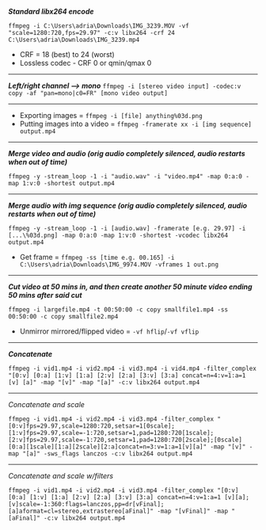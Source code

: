 **_Standard libx264 encode_**

```
ffmpeg -i C:\Users\adria\Downloads\IMG_3239.MOV -vf "scale=1280:720,fps=29.97" -c:v libx264 -crf 24 C:\Users\adria\Downloads\IMG_3239.mp4
```

- CRF = 18 (best) to 24 (worst)
- Lossless codec - CRF 0 or qmin/qmax 0

---

**_Left/right channel --> mono_**
`ffmpeg -i [stereo video input] -codec:v copy -af "pan=mono|c0=FR" [mono video output]`

---

- Exporting images = `ffmpeg -i [file] anything%03d.png`
- Putting images into a video = `ffmpeg -framerate xx -i [img sequence] output.mp4`

---

**_Merge video and audio (orig audio completely silenced, audio restarts when out of time)_**

```
ffmpeg -y -stream_loop -1 -i "audio.wav" -i "video.mp4" -map 0:a:0 -map 1:v:0 -shortest output.mp4
```

---

**_Merge audio with img sequence (orig audio completely silenced, audio restarts when out of time)_**

```
ffmpeg -y -stream_loop -1 -i [audio.wav] -framerate [e.g. 29.97] -i [...\%03d.png] -map 0:a:0 -map 1:v:0 -shortest -vcodec libx264 output.mp4
```

- Get frame = `ffmpeg -ss [time e.g. 00.165] -i C:\Users\adria\Downloads\IMG_9974.MOV -vframes 1 out.png`

---

**_Cut video at 50 mins in, and then create another 50 minute video ending 50 mins after said cut_**

```
ffmpeg -i largefile.mp4 -t 00:50:00 -c copy smallfile1.mp4 -ss 00:50:00 -c copy smallfile2.mp4
```

- Unmirror mirrored/flipped video = `-vf hflip`/`-vf vflip`

---

**_Concatenate_**

```
ffmpeg -i vid1.mp4 -i vid2.mp4 -i vid3.mp4 -i vid4.mp4 -filter_complex "[0:v] [0:a] [1:v] [1:a] [2:v] [2:a] [3:v] [3:a] concat=n=4:v=1:a=1 [v] [a]" -map "[v]" -map "[a]" -c:v libx264 output.mp4
```

---

_Concatenate and scale_

```
ffmpeg -i vid1.mp4 -i vid2.mp4 -i vid3.mp4 -filter_complex "[0:v]fps=29.97,scale=1280:720,setsar=1[0scale];[1:v]fps=29.97,scale=-1:720,setsar=1,pad=1280:720[1scale];[2:v]fps=29.97,scale=-1:720,setsar=1,pad=1280:720[2scale];[0scale][0:a][1scale][1:a][2scale][2:a]concat=n=3:v=1:a=1[v][a]" -map "[v]" -map "[a]" -sws_flags lanczos -c:v libx264 output.mp4
```

---

_Concatenate and scale w/filters_

```
ffmpeg -i vid1.mp4 -i vid2.mp4 -i vid3.mp4 -filter_complex "[0:v] [0:a] [1:v] [1:a] [2:v] [2:a] [3:v] [3:a] concat=n=4:v=1:a=1 [v][a];[v]scale=-1:360:flags=lanczos,pp=dr[vFinal];[a]aformat=cl=stereo,extrastereo[aFinal]" -map "[vFinal]" -map "[aFinal]" -c:v libx264 output.mp4
```
